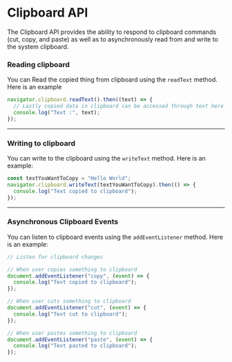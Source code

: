 # Clipboard API

The Clipboard API provides the ability to respond to clipboard commands (cut, copy, and paste) as well as to asynchronously read from and write to the system clipboard.

### Reading clipboard

You can Read the copied thing from clipboard using the `readText` method.
Here is an example

```js
navigator.clipboard.readText().then((text) => {
  // Lastly copied data in clipboard can be accessed through text here
  console.log("Text :", text);
});
```

<hr />

### Writing to clipboard

You can write to the clipboard using the `writeText` method.
Here is an example:

```js
const textYouWantToCopy = "Hello World";
navigator.clipboard.writeText(textYouWantToCopy).then(() => {
  console.log("Text copied to clipboard");
});
```

<hr />

### Asynchronous Clipboard Events

You can listen to clipboard events using the `addEventListener` method.
Here is an example:

```js
// Listen for clipboard changes

// When user copies something to clipboard
document.addEventListener("copy", (event) => {
  console.log("Text copied to clipboard");
});

// When user cuts something to clipboard
document.addEventListener("cut", (event) => {
  console.log("Text cut to clipboard");
});

// When user pastes something to clipboard
document.addEventListener("paste", (event) => {
  console.log("Text pasted to clipboard");
});
```
